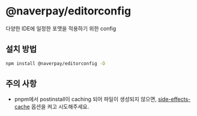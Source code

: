 # @naverpay/editorconfig

다양한 IDE에 일정한 포맷을 적용하기 위한 config

## 설치 방법

```bash
npm install @naverpay/editorconfig -D
```

## 주의 사항

-   pnpm에서 postinstall이 caching 되어 파일이 생성되지 않으면, [side-effects-cache](https://pnpm.io/npmrc#side-effects-cache) 옵션을 켜고 시도해주세요.
